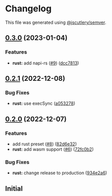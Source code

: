 # Changelog

This file was generated using [@jscutlery/semver](https://github.com/jscutlery/semver).

## [0.3.0](https://github.com/Cammisuli/monodon/compare/rust-0.2.1...rust-0.3.0) (2023-01-04)


### Features

* **rust:** add napi-rs ([#9](https://github.com/Cammisuli/monodon/issues/9)) ([dcc7813](https://github.com/Cammisuli/monodon/commit/dcc7813d7b179d0af69423f44d5012e31cc2445f))

## [0.2.1](https://github.com/Cammisuli/monodon/compare/rust-0.2.0...rust-0.2.1) (2022-12-08)


### Bug Fixes

* **rust:** use execSync ([a053278](https://github.com/Cammisuli/monodon/commit/a05327892805d5944dcdc493ec7d6ee6fbc23ecf))

## [0.2.0](https://github.com/Cammisuli/monodon/compare/rust-0.1.0...rust-0.2.0) (2022-12-07)


### Features

* add rust preset ([#8](https://github.com/Cammisuli/monodon/issues/8)) ([82d6e32](https://github.com/Cammisuli/monodon/commit/82d6e32235b4e56810276db01c5276ec39273053))
* **rust:** add wasm support ([#6](https://github.com/Cammisuli/monodon/issues/6)) ([72fc0b2](https://github.com/Cammisuli/monodon/commit/72fc0b28a8f4b261c902d638fd982b2b6ba3410f))


### Bug Fixes

* **rust:** change release to production ([934e2a6](https://github.com/Cammisuli/monodon/commit/934e2a64c740485b395ead0e4cc881eba3e9e404))

## Initial

